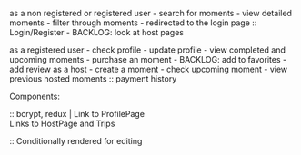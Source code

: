 as a non registered or registered user
	- search for moments 
	- view detailed moments 
	- filter through moments 
	- redirected to the login page :: Login/Register 
	- BACKLOG: look at host pages 
	
as a registered user 
	- check profile 
	- update profile
	- view completed and upcoming moments 
	-  purchase an moment
	- BACKLOG: add to favorites
	- add review
as a host 
	- create a moment
	- check upcoming moment
	- view previous hosted moments :: payment history


Components:
<Home />
	<Nav /> 
		<Login />  :: bcrypt, redux | Link to ProfilePage
		<Search Bar />
		Links to HostPage and Trips
	<Moment />
	<CategoryList/>


<DetailMoment/>

<ProfilePage/> :: Conditionally rendered for editing 

<HostPage/>
	<Orders/>
	<Moment />
	<AddMoment/>
		<Wizards/>
<Trips/>
	<Orders/>
	<Reviews/>
	<AddReviews/>

<Payment/>
	<Stripe/>

<Cloudinary />
	

